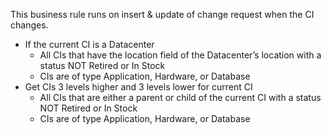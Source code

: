 This business rule runs on insert & update of change request when the CI changes.
- If the current CI is a Datacenter
  - All CIs that have the location field of the Datacenter’s location with a status NOT Retired or In Stock
  - CIs are of type Application, Hardware, or Database
- Get CIs 3 levels higher and 3 levels lower for current CI
  - All CIs that are either a parent or child of the current CI with a status NOT Retired or In Stock
  - CIs are of type Application, Hardware, or Database
